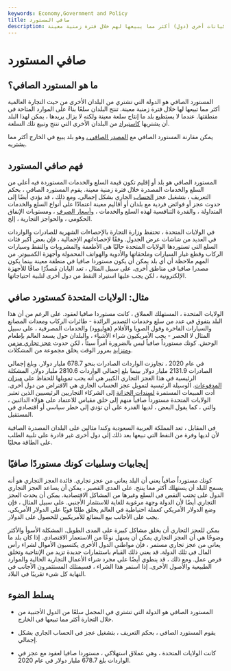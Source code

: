 ```yaml
---
keywords: Economy,Government and Policy
title: صافي المستورد
description: المستورد الصافي هو كيان ، عادة ما يكون بلدًا ، يشتري من كيانات أخرى (دول) أكثر مما يبيعها لهم خلال فترة زمنية معينة.
---
```


# صافي المستورد
## ما هو المستورد الصافي؟

المستورد الصافي هو الدولة التي تشتري من البلدان الأخرى من حيث التجارة العالمية أكثر مما تبيعها لها خلال فترة زمنية معينة. تنتج البلدان سلعًا بناءً على الموارد المتاحة في منطقتها. عندما لا يستطيع بلد ما إنتاج سلعة معينة ولكنه لا يزال يريدها ، يمكن لهذا البلد أن يشتريها [كاستيراد](/import) من البلدان الأخرى التي تنتج وتبيع تلك السلعة.

يمكن مقارنة المستورد الصافي مع [المصدر الصافي ،](/netexporter) وهو بلد يبيع في الخارج أكثر مما يشتريه.

## فهم صافي المستورد

المستورد الصافي هو بلد أو إقليم تكون قيمة السلع والخدمات المستوردة فيه أعلى من السلع والخدمات المصدرة خلال فترة زمنية معينة. يقوم المستورد الصافي ، بحكم التعريف ، بتشغيل عجز [الحساب](/currentaccount) الجاري بشكل إجمالي. ومع ذلك ، قد يؤدي أيضًا إلى حدوث عجز أو فوائض فردية مع بلدان أو أقاليم معينة اعتمادًا على أنواع السلع والخدمات المتداولة ، والقدرة التنافسية لهذه السلع والخدمات ، [وأسعار الصرف](/exchangerate) ، ومستويات الإنفاق الحكومي ، والحواجز التجارية ، إلخ.

في الولايات المتحدة ، تحتفظ وزارة التجارة بالإحصاءات الشهرية للصادرات والواردات في العديد من شاشات عرض الجدول. وفقًا لإحصاءاتهم الإجمالية ، فإن بعض أكبر فئات السلع التي تستوردها الولايات المتحدة حاليًا هي الأطعمة والمشروبات والنفط وسيارات الركاب وقطع غيار السيارات وملحقاتها والأدوية والهواتف المحمولة وأجهزة الكمبيوتر. من المهم ملاحظة أن أي بلد يمكن أن يكون مستوردا صافيا في منطقة معينة بينما يكون مصدرا صافيا في مناطق أخرى. على سبيل المثال ، تعد اليابان مُصدِّرًا صافًا للأجهزة الإلكترونية ، لكن يجب عليها استيراد النفط من دول أخرى لتلبية احتياجاتها.

## مثال: الولايات المتحدة كمستورد صافي

الولايات المتحدة ، المستهلك العملاق ، كانت مستوردا صافيا لعقود. على الرغم من أن هذا البلد يتفوق في عدد من سلع وخدمات التصدير الرائدة - طائرات الركاب ومعدات المصانع والسيارات الفاخرة وفول الصويا والأفلام (هوليوود) والخدمات المصرفية ، على سبيل المثال لا الحصر - يحب الأمريكيون شراء الأشياء ، والبلدان حول يسعد العالم بإطعام الوحش. كونك مستورداً صافياً ليس بالضرورة أمراً سيئاً ، لكن حدوث [عجز تجاري مزمن ومتزايد](/trade_deficit) بمرور الوقت يخلق مجموعة من المشكلات.

في عام 2020 ، تجاوزت الواردات الصادرات بنحو 678.7 مليار دولار. وبلغ إجمالي الصادرات 2131.9 مليار دولار بينما بلغ إجمالي الواردات 2810.6 مليار دولار. المشكلة الرئيسية في هذا العجز التجاري الكبير هي أنه يجب تمويلها للحفاظ على [ميزان المدفوعات](/bop). الوسيلة الرئيسية لتمويل عجز الحساب الجاري هي الاقتراض من دول أخرى. أدت المبيعات المستمرة [لسندات الخزانة](/treasurybond) إلى الشركاء التجاريين الرئيسيين الذين تعتبر الولايات المتحدة مستورداً صافياً منهم إلى خلق مقياس للاعتماد على هؤلاء الدائنين ، والتي ، كما يقول البعض ، لديها القدرة على أن تؤدي إلى خطر سياسي أو اقتصادي في المستقبل.

في المقابل ، تعد المملكة العربية السعودية وكندا مثالين على البلدان المصدرة الصافية لأن لديها وفرة من النفط التي تبيعها بعد ذلك إلى دول أخرى غير قادرة على تلبية الطلب على الطاقة محليًا.

## إيجابيات وسلبيات كونك مستوردًا صافيًا

كونك مستورداً صافياً يعني أن البلد يعاني من عجز تجاري. فائدة العجز التجاري هو أنه يسمح للبلد أن يستهلك أكثر مما ينتج. على المدى القصير ، يمكن أن يساعد العجز التجاري الدول على تجنب النقص في السلع وغيرها من المشاكل الاقتصادية. يمكن أن يحدث العجز التجاري أيضًا لأن الدولة وجهة مرغوبة للغاية للاستثمار الأجنبي. على سبيل المثال ، فإن وضع الدولار الأمريكي كعملة احتياطية في العالم يخلق طلبًا قويًا على الدولار الأمريكي. يجب على الأجانب بيع البضائع للأمريكيين للحصول على الدولار.

يمكن للعجز التجاري أن يخلق مشاكل كبيرة على المدى الطويل. المشكلة الأسوأ والأكثر وضوحًا هي أن العجز التجاري يمكن أن يسهل نوعًا من الاستعمار الاقتصادي. إذا كان بلد ما يعاني من عجز تجاري مستمر ، فإن مواطني الدول الأخرى يكتسبون الأموال لشراء رأس المال في تلك الدولة. قد يعني ذلك القيام باستثمارات جديدة تزيد من الإنتاجية وتخلق فرص عمل. ومع ذلك ، قد ينطوي أيضًا على مجرد شراء الأعمال التجارية الحالية والموارد الطبيعية والأصول الأخرى. إذا استمر هذا الشراء ، فسيمتلك المستثمرون الأجانب في النهاية كل شيء تقريبًا في البلاد.

## يسلط الضوء

- المستورد الصافي هو الدولة التي تشتري في المجمل سلعًا من الدول الأجنبية من خلال التجارة أكثر مما تبيعها في الخارج.

- يقوم المستورد الصافي ، بحكم التعريف ، بتشغيل عجز في الحساب الجاري بشكل إجمالي.

- كانت الولايات المتحدة ، وهي عملاق استهلاكي ، مستوردا صافيا لعقود مع عجز في الواردات بلغ 678.7 مليار دولار في عام 2020.


